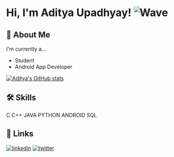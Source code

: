 
# Hi, I'm Aditya Upadhyay! ![Wave](https://raw.githubusercontent.com/nixin72/nixin72/master/wave.gif)


## 🚀 About Me
I'm currently a...
* Student
* Android App Developer

[![Aditya's GitHub stats](https://github-readme-stats.vercel.app/api?username=adiupd123)](https://github.com/anuraghazra/github-readme-stats&show_icons=true&theme=radical)
## 🛠 Skills
C C++ JAVA PYTHON ANDROID SQL 
## 🔗 Links
<!-- [![portfolio](https://img.shields.io/badge/my_portfolio-000?style=for-the-badge&logo=ko-fi&logoColor=white)](https://katherineoelsner.com/) -->
[![linkedin](https://img.shields.io/badge/linkedin-0A66C2?style=for-the-badge&logo=linkedin&logoColor=white)](https://linkedin.com/in/aditya-upadhyay1/)
[![twitter](https://img.shields.io/badge/twitter-1DA1F2?style=for-the-badge&logo=twitter&logoColor=white)](https://twitter.com/adityaupd123)

